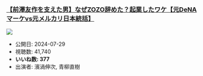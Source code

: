 ### [【前澤友作を支えた男】なぜZOZO辞めた？起業したワケ【元DeNAマーケvs元メルカリ日本統括】](https://www.youtube.com/watch?v=Ga0ehlhDQDE)
[![](https://img.youtube.com/vi/Ga0ehlhDQDE/hqdefault.jpg)](https://www.youtube.com/watch?v=Ga0ehlhDQDE)
-   公開日: 2024-07-29
-   視聴数: 41,740
-   **いいね数: 377**
-   出演者: 濱渦伸次, 青柳直樹
